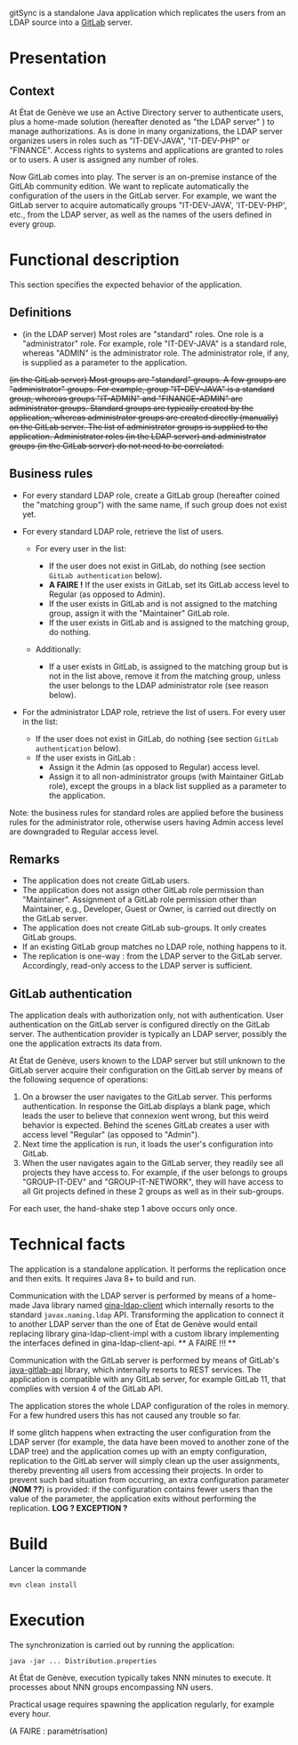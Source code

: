 gitSync is a standalone Java application which replicates the users from an LDAP source into a
[GitLab](https://about.gitlab.com) server.

# Presentation

## Context

At État de Genève we use an Active Directory server to authenticate users, plus a home-made solution
(hereafter denoted as "the LDAP server" ) to manage authorizations.
As is done in many organizations, the LDAP server organizes users in roles such
as "IT-DEV-JAVA", "IT-DEV-PHP" or "FINANCE".
Access rights to systems and applications are granted to roles or to users.
A user is assigned any number of roles.

Now GitLab comes into play.
The server is an on-premise instance of the GitLAb community edition.
We want to replicate automatically the configuration of the users in the GitLab server.
For example, we want the GitLab server to acquire automatically groups "IT-DEV-JAVA', 'IT-DEV-PHP', etc.,
from the LDAP server, as well as the names of the users defined in every group. 

# Functional description

This section specifies the expected behavior of the application.

## Definitions

* (in the LDAP server)
Most roles are "standard" roles. One role is a "administrator" role.
For example, role "IT-DEV-JAVA" is a standard role, whereas "ADMIN" is the administrator role.
The administrator role, if any, is supplied as a parameter to the application.

~~(in the GitLab server) Most groups are "standard" groups. A few groups are "administrator" groups.
For example, group "IT-DEV-JAVA" is a standard group, whereas groups "IT-ADMIN" and "FINANCE-ADMIN" are administrator
groups.
Standard groups are typically created by the application, whereas administrator groups are created directly
(manually) on the GitLab server.
The list of administrator groups is supplied to the application.
Administrator roles (in the LDAP server) and administrator groups (in the GitLab server) do not need to be correlated.~~

## Business rules

* For every standard LDAP role, create a GitLab group (hereafter coined the "matching group") with the same name, 
if such group does not exist yet.
 
* For every standard LDAP role, retrieve the list of users. 
  * For every user in the list:
    * If the user does not exist in GitLab, do nothing (see section ``GitLab authentication`` below).
    * **A FAIRE !** If the user exists in GitLab, set its GitLab access level to Regular (as opposed to Admin).
    * If the user exists in GitLab and is not assigned to the matching group, 
      assign it with the "Maintainer" GitLab role.
    * If the user exists in GitLab and is assigned to the matching group, do nothing.

  * Additionally:  
    * If a user exists in GitLab, is assigned to the matching group but is not in the list above, remove it from
      the matching group, unless the user belongs to the LDAP administrator role (see reason below).
  
* For the administrator LDAP role, retrieve the list of users. For every user in the list:
  * If the user does not exist in GitLab, do nothing (see section ``GitLab authentication`` below).
  * If the user exists in GitLab :
    * Assign it the Admin (as opposed to Regular) access level.
    * Assign it to all non-administrator groups (with Maintainer GitLab role), except the groups in a black list
      supplied as a parameter to the application.

Note: the business rules for standard roles are applied before the business rules for the administrator role,
otherwise users having Admin access level are downgraded to Regular access level.

## Remarks

* The application does not create GitLab users.
* The application does not assign other GitLab role permission than "Maintainer".
  Assignment of a GitLab role permission other than Maintainer, e.g., Developer, Guest or Owner, is carried out
  directly on the GitLab server. 
* The application does not create GitLab sub-groups. It only creates GitLab groups.
* If an existing GitLab group matches no LDAP role, nothing happens to it.
* The replication is one-way : from the LDAP server to the GitLab server. Accordingly, read-only access
  to the LDAP server is sufficient. 

## GitLab authentication

The application deals with authorization only, not with authentication.
User authentication on the GitLab server is configured directly on the GitLab server. 
The authentication provider is typically an LDAP server, possibly the one the application extracts its data from. 

At État de Genève, users known to the LDAP server but still unknown to the GitLab server acquire their
configuration on the GitLab server by means of the following sequence of operations:
1. On a browser the user navigates to the GitLab server.
   This performs authentication.
   In response the GitLab displays a blank page, which leads the user to believe that connexion went wrong, but
   this weird behavior is expected.
   Behind the scenes GitLab creates a user with access level "Regular" (as opposed to "Admin").
1. Next time the application is run, it loads the user's configuration into GitLab.
1. When the user navigates again to the GitLab server, they readily see all projects they have access to.
   For example, if the user belongs to groups "GROUP-IT-DEV" and "GROUP-IT-NETWORK", they will have access
   to all Git projects defined in these 2 groups as well as in their sub-groups. 

For each user, the hand-shake step 1 above occurs only once. 

# Technical facts

The application is a standalone application. It performs the replication once and then exits.
It requires Java 8+ to build and run.

Communication with the LDAP server is performed by means of a home-made Java library named
[gina-ldap-client](https://github.com/republique-et-canton-de-geneve/gina-ldap-client)
which internally resorts to the standard `javax.naming.ldap` API.
Transforming the application to connect it to another LDAP server than the one of État de Genève would entail
replacing library gina-ldap-client-impl with a custom library implementing the interfaces defined
in gina-ldap-client-api.
** A FAIRE !!! **

Communication with the GitLab server is performed by means of GitLab's
[java-gitlab-api](https://mvnrepository.com/artifact/org.gitlab/java-gitlab-api)
library, which internally resorts to REST services. 
The application is compatible with any GitLab server, for example GitLab 11, that complies with version 4 of the
GitLab API.

The application stores the whole LDAP configuration of the roles in memory. For a few hundred users this has not
caused any trouble so far.

If some glitch happens when extracting the user configuration from the LDAP server (for example, the data have
been moved to another zone of the LDAP tree) and the application comes up with an empty configuration, replication
to the GitLab server will simply clean up the user assignments, thereby preventing all users from
accessing their projects.
In order to prevent such bad situation from occurring, an extra configuration parameter (**NOM ??**) is provided: 
if the configuration contains fewer users than the value of the parameter, the application exits without performing
the replication. **LOG ? EXCEPTION ?**

# Build

Lancer la commande

``mvn clean install``

# Execution

The synchronization is carried out by running the application:

``
java -jar ... Distribution.properties
``

At État de Genève, execution typically takes NNN minutes to execute. It processes
about NNN groups encompassing NN users.

Practical usage requires spawning the application regularly, for example every hour.

(A FAIRE : paramétrisation)  
